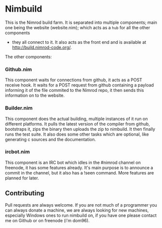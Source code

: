 # Nimbuild

This is the Nimrod build farm. It is separated into multiple components; main one being
the website (website.nim); which acts as a ``hub`` for all the other components
- they all connect to it. It also acts as the front end and is available at
http://build.nimrod-code.org/. 

The other components:

### Github.nim
This component waits for connections from github, it acts as a POST receive hook.
It waits for a POST request from github containing a payload informing it
of the file commited to the Nimrod repo, it then sends this information on
to the website.

### Builder.nim
This component does the actual building, multiple instances of it run on different
platforms. It pulls the latest version of the compiler from github, bootstraps
it, zips the binary then uploads the zip to nimbuild. It then finally runs
the test suite. It also does some other tasks which are optional, like generating
c sources and the documentation.

### ircbot.nim
This component is an IRC bot which idles in the #nimrod channel on freenode, it
has some features already. It's main purpose is to announce a commit in the
channel, but it also has a !seen command. More features are planned for later.

## Contributing
Pull requests are always welcome. If you are not much of a programmer you can
always donate a machine, we are always looking for new machines, especially
Windows ones to run nimbuild on, if you have one please contact me on Github
or on freenode (i'm dom96).